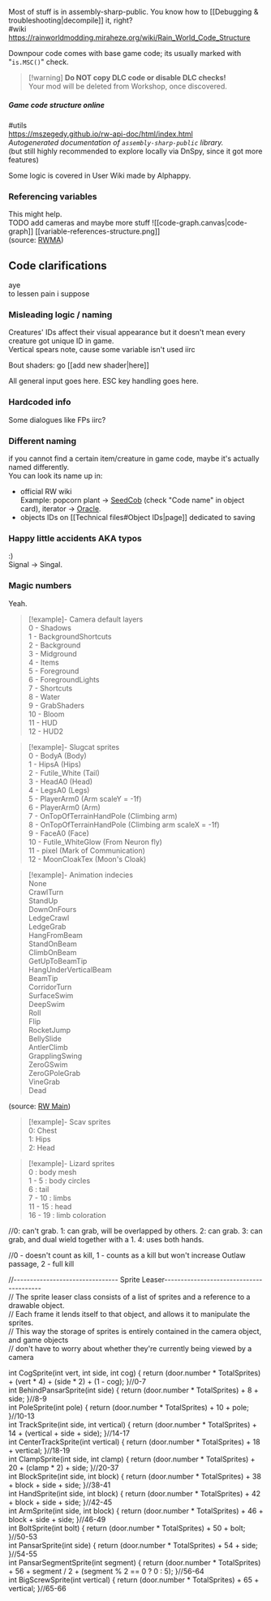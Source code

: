 Most of stuff is in assembly-sharp-public. You know how to [[Debugging & troubleshooting|decompile]] it, right?  
#wiki  
https://rainworldmodding.miraheze.org/wiki/Rain_World_Code_Structure

Downpour code comes with base game code; its usually marked with "`is.MSC()`" check.   
> [!warning] **Do NOT copy DLC code or disable DLC checks!**  
> Your mod will be deleted from Workshop, once discovered.

##### Game code structure online
#utils  
https://mszegedy.github.io/rw-api-doc/html/index.html  
*Autogenerated documentation of `assembly-sharp-public` library.*  
(but still highly recommended to explore locally via DnSpy, since it got more features)

Some logic is covered in User Wiki made by Alphappy. 

### Referencing variables  
This might help.  
TODO add cameras and maybe more stuff
![[code-graph.canvas|code-graph]]
[[variable-references-structure.png]]  
(source: [RWMA](https://discord.com/channels/1083481230839922688/1083483097145819348/1086547453010001960))

## Code clarifications
aye  
to lessen pain i suppose
### Misleading logic / naming
Creatures' IDs affect their visual appearance but it doesn't mean every creature got unique ID in game.  
Vertical spears note, cause some variable isn't used iirc

Bout shaders: go [[add new shader|here]]

All general input goes here. ESC key handling goes here.
### Hardcoded info
Some dialogues like FPs iirc?

### Different naming
if you cannot find a certain item/creature in game code, maybe it's actually named differently.  
You can look its name up in:
- official RW wiki  
	Example: popcorn plant -> [SeedCob](https://rainworld.miraheze.org/wiki/Popcorn_Plant) (check "Code name" in object card), iterator -> [Oracle](https://rainworld.miraheze.org/wiki/Iterator#Trivia).
- objects IDs on [[Technical files#Object IDs|page]] dedicated to saving

### Happy little accidents AKA typos
:)  
Signal -> Singal. 

### Magic numbers  
Yeah.

> [!example]- Camera default layers  
> 0 - Shadows  
> 1 - BackgroundShortcuts  
> 2 - Background  
> 3 - Midground  
> 4 - Items  
> 5 - Foreground  
> 6 - ForegroundLights  
> 7 - Shortcuts  
> 8 - Water  
> 9 - GrabShaders  
> 10 - Bloom  
> 11 - HUD  
> 12 - HUD2

> [!example]- Slugcat sprites  
> 0 - BodyA (Body)  
> 1 - HipsA (Hips)  
> 2 - Futile_White (Tail)  
> 3 - HeadA0 (Head)  
> 4 - LegsA0 (Legs)  
> 5 - PlayerArm0 (Arm scaleY = -1f)  
> 6 - PlayerArm0 (Arm)  
> 7 - OnTopOfTerrainHandPole (Climbing arm)  
> 8 - OnTopOfTerrainHandPole (Climbing arm scaleX = -1f)  
> 9 - FaceA0 (Face)  
> 10 - Futile_WhiteGlow (From Neuron fly)  
> 11 - pixel (Mark of Communication)  
> 12 - MoonCloakTex (Moon's Cloak)  
> 

> [!example]- Animation indecies  
> None  
> CrawlTurn  
> StandUp  
> DownOnFours  
> LedgeCrawl  
> LedgeGrab  
> HangFromBeam  
> StandOnBeam  
> ClimbOnBeam  
> GetUpToBeamTip  
> HangUnderVerticalBeam  
> BeamTip  
> CorridorTurn  
> SurfaceSwim  
> DeepSwim  
> Roll  
> Flip  
> RocketJump  
> BellySlide  
> AntlerClimb  
> GrapplingSwing  
> ZeroGSwim  
> ZeroGPoleGrab  
> VineGrab  
> Dead 

(source: [RW Main](https://discord.com/channels/291184728944410624/305139167300550666/1200692551439626281))

  
> [!example]- Scav sprites  
> 0: Chest  
> 1: Hips  
> 2: Head

> [!example]- Lizard sprites  
> 0 : body mesh  
> 1 - 5 : body circles  
> 6 : tail  
> 7 - 10 : limbs  
> 11 - 15 : head  
> 16 - 19 : limb coloration

  
//0: can't grab. 1: can grab, will be overlapped by others. 2: can grab. 3: can grab, and dual wield together with a 1. 4: uses both hands.

//0 - doesn't count as kill, 1 - counts as a kill but won't increase Outlaw passage, 2 - full kill

//-------------------------------- Sprite Leaser----------------------------------------  
// The sprite leaser class consists of a list of sprites and a reference to a drawable object.  
// Each frame it lends itself to that object, and allows it to manipulate the sprites.   
// This way the storage of sprites is entirely contained in the camera object, and game objects  
// don't have to worry about whether they're currently being viewed by a camera

int CogSprite(int vert, int side, int cog) { return (door.number * TotalSprites) + (vert * 4) + (side * 2) + (1 - cog); }//0-7  
int BehindPansarSprite(int side) { return (door.number * TotalSprites) + 8 + side; }//8-9  
int PoleSprite(int pole) { return (door.number * TotalSprites) + 10 + pole; }//10-13  
int TrackSprite(int side, int vertical) { return (door.number * TotalSprites) + 14 + (vertical + side + side); }//14-17  
int CenterTrackSprite(int vertical) { return (door.number * TotalSprites) + 18 + vertical; }//18-19  
int ClampSprite(int side, int clamp) { return (door.number * TotalSprites) + 20 + (clamp * 2) + side; }//20-37  
int BlockSprite(int side, int block) { return (door.number * TotalSprites) + 38 + block + side + side; }//38-41  
int HandSprite(int side, int block) { return (door.number * TotalSprites) + 42 + block + side + side; }//42-45  
int ArmSprite(int side, int block) { return (door.number * TotalSprites) + 46 + block + side + side; }//46-49  
int BoltSprite(int bolt) { return (door.number * TotalSprites) + 50 + bolt; }//50-53  
int PansarSprite(int side) { return (door.number * TotalSprites) + 54 + side; }//54-55  
int PansarSegmentSprite(int segment) { return (door.number * TotalSprites) + 56 + segment / 2 + (segment % 2 == 0 ? 0 : 5); }//56-64  
int BigScrewSprite(int vertical) { return (door.number * TotalSprites) + 65 + vertical; }//65-66  
